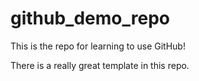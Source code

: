 # github_demo_repo
This is the repo for learning to use GitHub!

There is a really great template in this repo.